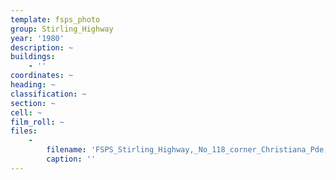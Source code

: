 ```yaml
---
template: fsps_photo
group: Stirling_Highway
year: '1980'
description: ~
buildings:
    - ''
coordinates: ~
heading: ~
classification: ~
section: ~
cell: ~
film_roll: ~
files:
    -
        filename: 'FSPS_Stirling_Highway,_No_118_corner_Christiana_Pde,_1-3-FGH_1980.png'
        caption: ''
---
```

